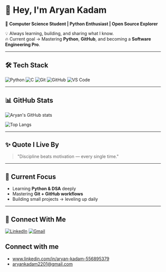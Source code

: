 # 👋 Hey, I'm Aryan Kadam  

🚀 **Computer Science Student | Python Enthusiast | Open Source Explorer**  

💡 Always learning, building, and sharing what I know.  
🔥 Current goal → Mastering **Python**, **GitHub**, and becoming a **Software Engineering Pro**.  

---

## 🛠️ Tech Stack
![Python](https://img.shields.io/badge/Python-3776AB?style=for-the-badge&logo=python&logoColor=white)
![C](https://img.shields.io/badge/C-00599C?style=for-the-badge&logo=c&logoColor=white)
![Git](https://img.shields.io/badge/Git-F05032?style=for-the-badge&logo=git&logoColor=white)
![GitHub](https://img.shields.io/badge/GitHub-181717?style=for-the-badge&logo=github&logoColor=white)
![VS Code](https://img.shields.io/badge/VS_Code-0078D4?style=for-the-badge&logo=visual-studio-code&logoColor=white)

---

## 📊 GitHub Stats
![Aryan's GitHub stats](https://github-readme-stats.vercel.app/api?username=aryankadam-dev&show_icons=true&theme=tokyonight)

![Top Langs](https://github-readme-stats.vercel.app/api/top-langs/?username=aryankadam-dev&layout=compact&theme=tokyonight)

---

## ✨ Quote I Live By
> "Discipline beats motivation — every single time."

---

## 🌱 Current Focus
- Learning **Python & DSA** deeply  
- Mastering **Git + GitHub workflows**  
- Building small projects → leveling up daily  

---

## 🤝 Connect With Me
[![LinkedIn](https://img.shields.io/badge/LinkedIn-0A66C2?style=for-the-badge&logo=linkedin&logoColor=white)](www.linkedin.com/in/aryan-kadam-556895379)
[![Gmail](https://img.shields.io/badge/Email-D14836?style=for-the-badge&logo=gmail&logoColor=white)](mailto:aryankadam2201@gmail.com)

## Connect with me
- www.linkedin.com/in/aryan-kadam-556895379
- aryankadam2201@gmail.com

